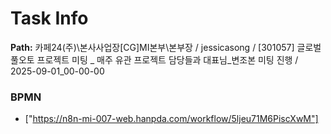 # Task Info

**Path:** 카페24(주)\본사사업장\[CG]MI본부\본부장 / jessicasong / [301057] 글로벌 풀오토 프로젝트 미팅 _ 매주 유관 프로젝트 담당들과 대표님_변조본 미팅 진행 / 2025-09-01_00-00-00

### BPMN
- ["https://n8n-mi-007-web.hanpda.com/workflow/5ljeu71M6PiscXwM"]


